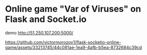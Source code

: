 # Online game "Var of Viruses" on Flask and Socket.io

demo http://51.250.107.200:5000/



https://github.com/victormorozov1/flask-socketio-online-game/assets/33213745/44c081ae-1ea9-4afb-b5ea-8732684c39cd

